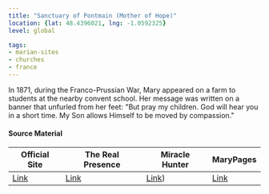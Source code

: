 ```yaml
---
title: "Sanctuary of Pontmain (Mother of Hope)"
location: {lat: 48.4396021, lng: -1.0592325}
level: global

tags:
- marian-sites
- churches
- france
---
```


In 1871, during the Franco-Prussian War, Mary appeared on a farm to students at the nearby convent school.  Her message was written on a banner that unfurled from her feet: "But pray my children. God will hear you in a short time. My Son allows Himself to be moved by compassion."

#### Source Material

| Official Site | The Real Presence | Miracle Hunter | MaryPages |
| --- | --- | --- | --- |
| [Link](https://sanctuaire-pontmain.com/) | [Link](http://www.therealpresence.org/eucharst/misc/BVM/26_PONTMAIN_60x96.pdf) | [Link](https://www.miraclehunter.com/marian_apparitions/approved_apparitions/pontmain/index.html)) | [Link](https://www.marypages.com/pontmain-(france)-en.html) |


